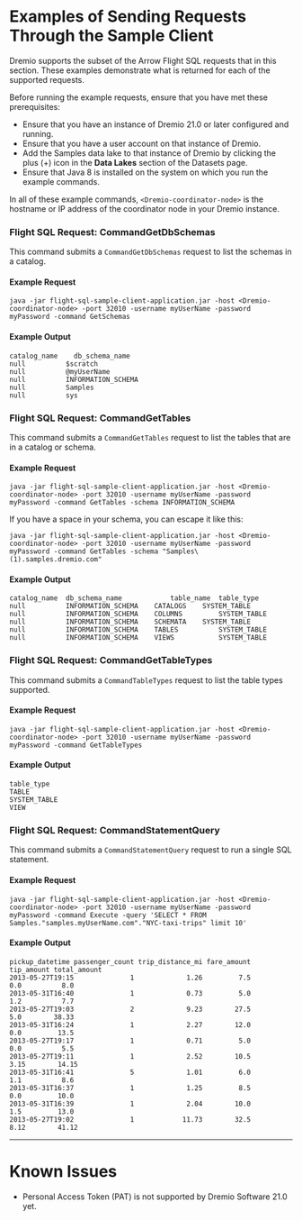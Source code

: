 # Examples of Sending Requests Through the Sample Client

Dremio supports the subset of the Arrow Flight SQL requests that in this section. These examples demonstrate what is returned for each of the supported requests.

Before running the example requests, ensure that you have met these prerequisites:

* Ensure that you have an instance of Dremio 21.0 or later configured and running.
* Ensure that you have a user account on that instance of Dremio.
* Add the Samples data lake to that instance of Dremio by clicking the plus (+) icon in the **Data Lakes** section of the Datasets page.
* Ensure that Java 8 is installed on the system on which you run the example commands.

In all of these example commands, `<Dremio-coordinator-node>` is the hostname or IP address of the coordinator node in your Dremio instance.


### Flight SQL Request: CommandGetDbSchemas

This command submits a `CommandGetDbSchemas` request to list the schemas in a catalog.

#### Example Request

```
java -jar flight-sql-sample-client-application.jar -host <Dremio-coordinator-node> -port 32010 -username myUserName -password myPassword -command GetSchemas   
```

#### Example Output

```
catalog_name	db_schema_name
null	      $scratch
null	      @myUserName
null	      INFORMATION_SCHEMA
null	      Samples
null	      sys
```

### Flight SQL Request: CommandGetTables

This command submits a `CommandGetTables` request to list the tables that are in a catalog or schema.

#### Example Request

```
java -jar flight-sql-sample-client-application.jar -host <Dremio-coordinator-node> -port 32010 -username myUserName -password myPassword -command GetTables -schema INFORMATION_SCHEMA
```

If you have a space in your schema, you can escape it like this:

```
java -jar flight-sql-sample-client-application.jar -host <Dremio-coordinator-node> -port 32010 -username myUserName -password myPassword -command GetTables -schema "Samples\ (1).samples.dremio.com"
```

#### Example Output

```
catalog_name  db_schema_name	        table_name	table_type
null	      INFORMATION_SCHEMA	CATALOGS	SYSTEM_TABLE
null	      INFORMATION_SCHEMA	COLUMNS         SYSTEM_TABLE
null	      INFORMATION_SCHEMA	SCHEMATA	SYSTEM_TABLE
null	      INFORMATION_SCHEMA	TABLES          SYSTEM_TABLE
null	      INFORMATION_SCHEMA	VIEWS           SYSTEM_TABLE
```

### Flight SQL Request: CommandGetTableTypes

This command submits a `CommandTableTypes` request to list the table types supported.

#### Example Request

```
java -jar flight-sql-sample-client-application.jar -host <Dremio-coordinator-node> -port 32010 -username myUserName -password myPassword -command GetTableTypes 
```

#### Example Output

```
table_type
TABLE
SYSTEM_TABLE
VIEW
```

### Flight SQL Request: CommandStatementQuery

This command submits a `CommandStatementQuery` request to run a single SQL statement.

#### Example Request

```
java -jar flight-sql-sample-client-application.jar -host <Dremio-coordinator-node> -port 32010 -username myUserName -password myPassword -command Execute -query 'SELECT * FROM Samples."samples.myUserName.com"."NYC-taxi-trips" limit 10'
```

#### Example Output

```
pickup_datetime	passenger_count	trip_distance_mi fare_amount tip_amount total_amount
2013-05-27T19:15              1             1.26         7.5        0.0          8.0
2013-05-31T16:40              1             0.73         5.0        1.2          7.7
2013-05-27T19:03              2             9.23        27.5        5.0        38.33
2013-05-31T16:24              1             2.27        12.0        0.0         13.5
2013-05-27T19:17              1             0.71         5.0        0.0          5.5
2013-05-27T19:11              1             2.52        10.5       3.15        14.15
2013-05-31T16:41              5             1.01         6.0        1.1          8.6
2013-05-31T16:37              1             1.25         8.5        0.0         10.0
2013-05-31T16:39              1             2.04        10.0        1.5         13.0
2013-05-27T19:02              1            11.73        32.5       8.12        41.12
```

---

# Known Issues

* Personal Access Token (PAT) is not supported by Dremio Software 21.0 yet.
